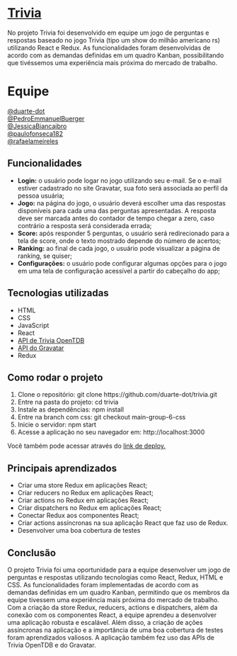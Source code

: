 # <a target="_blank" href="https://group-6-trivia-project.surge.sh/">Trivia</a>

No projeto Trivia foi desenvolvido em equipe um jogo de perguntas e respostas baseado no jogo Trivia (tipo um show do milhão americano rs) utilizando React e Redux. As funcionalidades foram desenvolvidas de acordo com as demandas definidas em um quadro Kanban, possibilitando que tivéssemos uma experiência mais próxima do mercado de trabalho.

# Equipe
<a target="_blank" href="https://github.com/duarte-dot">@duarte-dot</a> <br>
<a target="_blank" href="https://github.com/PedroEmmanuelBuerger">@PedroEmmanuelBuerger</a> <br>
<a target="_blank" href="https://github.com/JessicaBiancajbro">@JessicaBiancajbro</a> <br>
<a target="_blank" href="https://github.com/paulofonseca182">@paulofonseca182</a> <br>
<a target="_blank" href="https://github.com/rafaelameireles">@rafaelameireles</a> <br>

## Funcionalidades

<ul>
  <li><b>Login:</b> o usuário pode logar no jogo utilizando seu e-mail. Se o e-mail estiver cadastrado no site Gravatar, sua foto será associada ao perfil da pessoa usuária;</li>
  <li><b>Jogo:</b> na página do jogo, o usuário deverá escolher uma das respostas disponíveis para cada uma das perguntas apresentadas. A resposta deve ser marcada antes do contador de tempo chegar a zero, caso contrário a resposta será considerada errada;</li>
  <li><b>Score:</b> após responder 5 perguntas, o usuário será redirecionado para a tela de score, onde o texto mostrado depende do número de acertos;</li>
  <li><b>Ranking:</b> ao final de cada jogo, o usuário pode visualizar a página de ranking, se quiser;</li>
  <li><b>Configurações:</b> o usuário pode configurar algumas opções para o jogo em uma tela de configuração acessível a partir do cabeçalho do app;</li>
</ul>

## Tecnologias utilizadas

<ul>
  <li>HTML</li>
  <li>CSS</li>
  <li>JavaScript</li>
  <li>React</li>
  <a target="_blank" href="https://opentdb.com"><li>API de Trivia OpenTDB</li></a>
  <a target="_blank" href="https://br.gravatar.com/"><li>API do Gravatar</li></a>
  <li>Redux</li>
</ul>

## Como rodar o projeto
<ol>
  <li>Clone o repositório: git clone https://github.com/duarte-dot/trivia.git</li>
  <li>Entre na pasta do projeto: cd trivia</li>
  <li>Instale as dependências: npm install</li>
  <li>Entre na branch com css: git checkout main-group-6-css</li>
  <li>Inicie o servidor: npm start</li>
  <li>Acesse a aplicação no seu navegador em: http://localhost:3000</li>
</ol>

Você também pode acessar através do <a target="_blank" href="https://group-6-trivia-project.surge.sh/">link de deploy.</a>

## Principais aprendizados

<ul>
  <li>Criar uma store Redux em aplicações React;</li>
  <li>Criar reducers no Redux em aplicações React;</li>
  <li>Criar actions no Redux em aplicações React;</li>
  <li>Criar dispatchers no Redux em aplicações React;</li>
  <li>Conectar Redux aos componentes React;</li>
  <li>Criar actions assíncronas na sua aplicação React que faz uso de Redux.</li>
  <li>Desenvolver uma boa cobertura de testes</li>
</ul>

## Conclusão

O projeto Trivia foi uma oportunidade para a equipe desenvolver um jogo de perguntas e respostas utilizando tecnologias como React, Redux, HTML e CSS. As funcionalidades foram implementadas de acordo com as demandas definidas em um quadro Kanban, permitindo que os membros da equipe tivessem uma experiência mais próxima do mercado de trabalho. Com a criação da store Redux, reducers, actions e dispatchers, além da conexão com os componentes React, a equipe aprendeu a desenvolver uma aplicação robusta e escalável. Além disso, a criação de ações assíncronas na aplicação e a importância de uma boa cobertura de testes foram aprendizados valiosos. A aplicação também fez uso das APIs de Trivia OpenTDB e do Gravatar.
